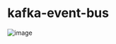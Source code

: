 # kafka-event-bus

![image](https://github.com/user-attachments/assets/38c6e214-5d87-4137-b361-17ba5b57ecf4)
